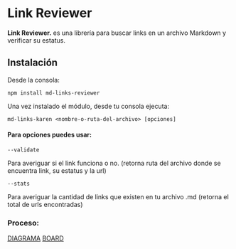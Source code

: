 # Link Reviewer

**Link Reviewer.** es una librería para buscar links en un archivo Markdown y verificar su estatus.

## Instalación

Desde la consola:

 `npm install md-links-reviewer`

Una vez instalado el módulo, desde tu consola ejecuta:

`md-links-karen <nombre-o-ruta-del-archivo> [opciones]`

#### Para opciones puedes usar:

`--validate` 

Para averiguar si el link funciona o no.
(retorna ruta del archivo donde se encuentra link, su estatus y la url)

`--stats`

Para averiguar la cantidad de links que existen en tu archivo .md 
(retorna el total de urls encontradas)

### Proceso:

[DIAGRAMA](https://drive.google.com/file/d/1xujI5KITeFjozrCZF89EMmJ7SPy1FNiv/view?usp=sharing)
[BOARD](https://github.com/Karen-Mtz/CDMX007-fe-md-links/projects/1)
